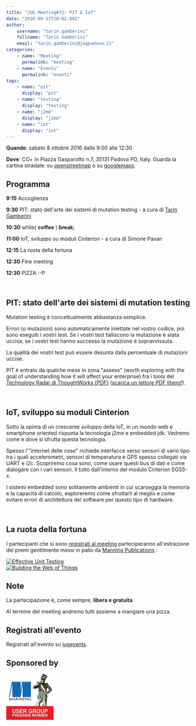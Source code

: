 ```yaml
---
title: "JUG Meeting#72: PIT & IoT"
date: "2016-09-27T20:02:00Z"
author:
    username: "tarin.gamberini"
    fullname: "Tarin Gamberini"
    email: "tarin.gamberini@jugpadova.it"
categories:
    - name: "Meeting"
      permalink: "meeting"
    - name: "Eventi"
      permalink: "eventi"
tags:
    - name: "pit"
      display: "pit"
    - name: "testing"
      display: "testing"
    - name: "j2me"
      display: "j2me"
    - name: "iot"
      display: "iot"
---
```


**Quando**: sabato 8 ottobre 2016 dalle 9:00 alle 12:30

**Dove**: CO+ in Piazza Gasparotto n.7, 35131 Padova PD, Italy. Guarda
la cartina stradale: su
[openstreetmap](http://www.openstreetmap.org/?mlat=45.41405&mlon=11.87966#map=17/45.41406/11.87966)
o su [googlemaps](http://copiu.it/dove-siamo/).

Programma
---------

**9:15** Accoglienza

**9:30** PIT: stato dell'arte dei sistemi di mutation testing - a cura
di [Tarin Gamberini](http://www.taringamberini.com/it/about_me/)

**10:30** while( **coffee** ) **break**;

**11:00** IoT, sviluppo su moduli Cinterion - a cura di Simone Pavan

**12:15** La ruota della fortuna

**12:30** Fine meeting

**12:30** PIZZA :-P

<br />

PIT: stato dell'arte dei sistemi di mutation testing
----------------------------------------------------

Mutation testing è concettualmente abbastanza semplice.

Errori (o mutazioni) sono automaticamente iniettate nel vostro codice,
poi sono eseguiti i vostri test. Se i vostri test falliscono la
mutazione è stata uccisa, se i vostri test hanno successo la mutazione è
sopravvissuta.

La qualità dei vostri test può essere desunta dalla percentuale di
mutazioni uccise.

PIT è entrato da qualche mese in zona "assess" (worth exploring with the
goal of understanding how it will affect your enterprise) fra i tools
del [Technology Radar di ThoughtWorks
(PDF)](https://assets.thoughtworks.com/assets/technology-radar-apr-2016-en.pdf)
(<a href="http://pdfreaders.org/">scarica un lettore PDF libero!</a>).

<br />

IoT, sviluppo su moduli Cinterion
---------------------------------

Sotto la spinta di un crescente sviluppo della IoT, in un mondo web e
smartphone oriented rispunta la tecnologia j2me e embedded jdk. Vedremo
come e dove si sfrutta questa tecnologia.

Spesso l'"internet delle cose" richiede interfacce verso sensori di
vario tipo tra i quali accelerometri, sensori di temperatura e GPS
spesso collegati via UART e i2c. Scopriremo cosa sono, come usare questi
bus di dati e come dialogare con i vari sensori. Il tutto dall'interno
del modulo Cinterion EGS5-x.

I sistemi embedded sono solitamente ambienti in cui scarseggia la
memoria e la capacità di calcolo, esploreremo come sfruttarli al meglio
e come evitare errori di architettura del software per questo tipo di
hardware.

<br />

La ruota della fortuna
----------------------

I partecipanti che si sono [registrati al
meeting](http://www.jugevents.org/jugevents/event/showParticipants.html?id=56914)
parteciperanno all'estrazione dei premi gentilmente messi in palio da
[Manning Publications](http://www.manning.com/) :

<a href="https://www.manning.com/books/effective-unit-testing"><img style="width:200px" src="https://images.manning.com/255/340/resize/book/8/8339918-1867-4428-80c5-bbcec95db609/koskela2.png" title="Effective Unit Testing" /></a>\
<a href="https://manning.com/books/building-the-web-of-things"><img style="width:200px" src="https://images.manning.com/255/340/resize/book/e/f9702c5-1553-49cb-8fdc-d6fe301fd0a5/Guinard_BuildingtheWeb_hires.png" title="Building the Web of Things" /></a>

Note
----

La partecipazione è, come sempre, **libera e gratuita**.

Al termine del meeting andremo tutti assieme a mangiare una pizza.

Registrati all'evento
---------------------

Registrati all'evento su
[jugevents](http://www.jugevents.org/jugevents/event/56914).

Sponsored by
------------

<a title="Manning User Group Program" href="http://www.manning.com/ugprogram/"><img src="/files/manning_user_group_program_banner3.jpg" /></a>
